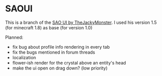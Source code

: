 # SAOUI 

This is a branch of the <a href="http://www.minecraftforum.net/forums/mapping-and-modding/minecraft-mods/2205710-sword-art-online-ui-mod-by-thejackimonster">SAO UI by TheJackyMonster</a>.
I used his version 1.5 (for minecraft 1.8) as base (for version 1.0)


Planned:
 * fix bug about profile info rendering in every tab
 * fix the bugs mentioned in forum threads
 * localization
 * flower-ish render for the crystal above an entity's head
 * make the ui open on drag down? (low priority)
